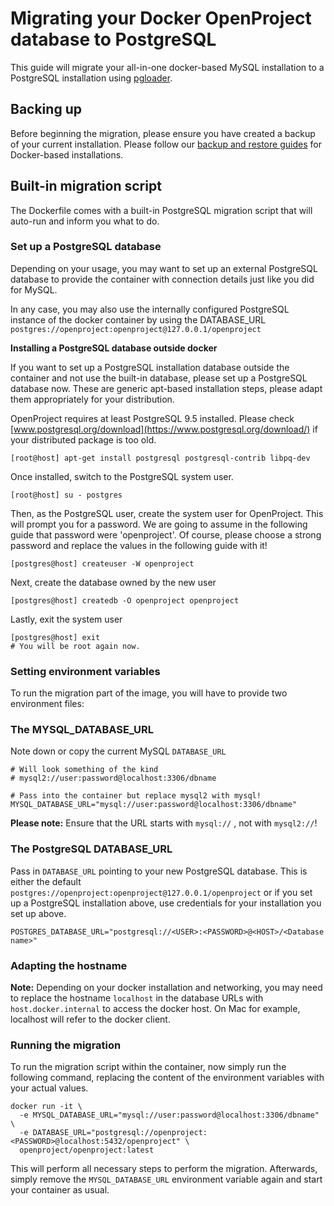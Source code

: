 # Migrating your Docker OpenProject database to PostgreSQL

This guide will migrate your all-in-one docker-based MySQL installation to a PostgreSQL installation using [pgloader](https://github.com/dimitri/pgloader).

## Backing up

Before beginning the migration, please ensure you have created a backup of your current installation. Please follow our [backup and restore guides](../../operation) for Docker-based installations.

## Built-in migration script

The Dockerfile comes with a built-in PostgreSQL migration script that will auto-run and inform you what to do.

### Set up a PostgreSQL database

Depending on your usage, you may want to set up an external PostgreSQL database to provide the container with connection details just like you did for MySQL.

In any case, you may also use the internally configured PostgreSQL instance of the docker container by using the DATABASE_URL `postgres://openproject:openproject@127.0.0.1/openproject`

**Installing a PostgreSQL database outside docker**

If you want to set up a PostgreSQL installation database outside the container and not use the built-in database, please set up a PostgreSQL database now. These are generic apt-based installation steps, please adapt them appropriately for your distribution.

OpenProject requires at least PostgreSQL 9.5 installed. Please check [www.postgresql.org/download](https://www.postgresql.org/download/) if your distributed package is too old.

```shell
[root@host] apt-get install postgresql postgresql-contrib libpq-dev
```

Once installed, switch to the PostgreSQL system user.

```shell
[root@host] su - postgres
```

Then, as the PostgreSQL user, create the system user for OpenProject. This will prompt you for a password. We are going to assume in the following guide that password were 'openproject'. Of course, please choose a strong password and replace the values in the following guide with it!

```shell
[postgres@host] createuser -W openproject
```

Next, create the database owned by the new user

```shell
[postgres@host] createdb -O openproject openproject
```

Lastly, exit the system user

```shell
[postgres@host] exit
# You will be root again now.
```



### Setting environment variables

To run the migration part of the image, you will have to provide two environment files:



### The MYSQL_DATABASE_URL

Note down or copy the current MySQL `DATABASE_URL`

```shell
# Will look something of the kind
# mysql2://user:password@localhost:3306/dbname

# Pass into the container but replace mysql2 with mysql!
MYSQL_DATABASE_URL="mysql://user:password@localhost:3306/dbname"
```



**Please note:** Ensure that the URL starts with `mysql://` , not with `mysql2://`!


### The PostgreSQL DATABASE_URL

Pass in `DATABASE_URL` pointing to your new PostgreSQL database. This is either the default `postgres://openproject:openproject@127.0.0.1/openproject` or if you set up a PostgreSQL installation above, use credentials for your installation you set up above.

```shell
POSTGRES_DATABASE_URL="postgresql://<USER>:<PASSWORD>@<HOST>/<Database name>"
```


### Adapting the hostname

**Note:** Depending on your docker installation and networking, you may need to replace the hostname `localhost` in the database URLs
with `host.docker.internal` to access the docker host. On Mac for example, localhost will refer to the docker client.


### Running the migration

To run the migration script within the container, now simply run the following command, replacing the content of the environment variables with your actual values.


```shell
docker run -it \
  -e MYSQL_DATABASE_URL="mysql://user:password@localhost:3306/dbname" \
  -e DATABASE_URL="postgresql://openproject:<PASSWORD>@localhost:5432/openproject" \
  openproject/openproject:latest
```


This will perform all necessary steps to perform the migration. Afterwards, simply remove the `MYSQL_DATABASE_URL` environment variable again and start your container as usual.
